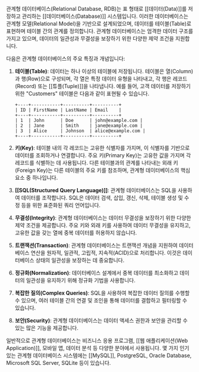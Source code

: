 관계형 데이터베이스(Relational Database, RDB)는 표 형태로 [[데이터(Data)]]를 저장하고 관리하는 [[데이터베이스(Database)]] 시스템입니다. 이러한 데이터베이스는 관계형 모델(Relational Model)을 기반으로 설계되었으며, 데이터를 테이블(Table)로 표현하며 테이블 간의 관계를 정의합니다. 관계형 데이터베이스는 엄격한 데이터 구조를 가지고 있으며, 데이터의 일관성과 무결성을 보장하기 위한 다양한 제약 조건을 지원합니다.

다음은 관계형 데이터베이스의 주요 특징과 개념입니다:

1. **테이블(Table)**: 데이터는 하나 이상의 테이블에 저장됩니다. 테이블은 열(Column)과 행(Row)으로 구성되며, 각 열은 특정 데이터 유형을 나타내고, 각 행은 레코드(Record) 또는 [[튜플(Tuple)]]을 나타냅니다. 예를 들어, 고객 데이터를 저장하기 위한 "Customers" 테이블은 다음과 같이 표현될 수 있습니다.

   ```
   +----+-----------+----------+----------+
   | ID | FirstName | LastName | Email    |
   +----+-----------+----------+----------+
   | 1  | John      | Doe      | john@example.com |
   | 2  | Jane      | Smith    | jane@example.com |
   | 3  | Alice     | Johnson  | alice@example.com |
   +----+-----------+----------+----------+
   ```

2. **키(Key)**: 테이블 내의 각 레코드는 고유한 식별자를 가지며, 이 식별자를 기반으로 데이터를 조회하거나 연결합니다. 주요 키(Primary Key)는 고유한 값을 가지며 각 레코드를 식별하는 데 사용됩니다. 다른 테이블과의 관계를 나타내는 외래 키(Foreign Key)는 다른 테이블의 주요 키를 참조하며, 관계형 데이터베이스의 핵심 요소 중 하나입니다.

3. **[[SQL(Structured Query Language)]]**: 관계형 데이터베이스는 SQL을 사용하여 데이터를 조작합니다. SQL은 데이터 검색, 삽입, 갱신, 삭제, 테이블 생성 및 수정 등을 위한 표준화된 쿼리 언어입니다.

4. **무결성(Integrity)**: 관계형 데이터베이스는 데이터 무결성을 보장하기 위한 다양한 제약 조건을 제공합니다. 주요 키와 외래 키를 사용하여 데이터 무결성을 유지하고, 고유한 값을 갖는 열에 중복 데이터를 허용하지 않습니다.

5. **트랜잭션(Transaction)**: 관계형 데이터베이스는 트랜잭션 개념을 지원하여 데이터베이스 연산을 원자적, 일관적, 고립적, 지속적(ACID)으로 처리합니다. 이것은 데이터베이스 상태의 일관성을 보장하는 데 중요합니다.

6. **정규화(Normalization)**: 데이터베이스 설계에서 중복 데이터를 최소화하고 데이터의 일관성을 유지하기 위해 정규화 기법을 사용합니다.

7. **복잡한 질의(Complex Queries)**: SQL을 사용하여 복잡한 데이터 질의를 수행할 수 있으며, 여러 테이블 간의 연결 및 조인을 통해 데이터를 결합하고 필터링할 수 있습니다.

8. **보안(Security)**: 관계형 데이터베이스는 데이터 액세스 권한과 보안을 관리할 수 있는 많은 기능을 제공합니다.

일반적으로 관계형 데이터베이스는 비즈니스 응용 프로그램, [[웹 애플리케이션(Web Application)]], 모바일 앱, 데이터 분석 등 다양한 분야에서 사용됩니다. 몇 가지 인기 있는 관계형 데이터베이스 시스템에는 [[MySQL]], PostgreSQL, Oracle Database, Microsoft SQL Server, SQLite 등이 있습니다.